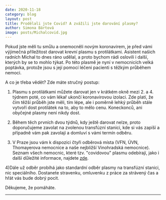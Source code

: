 ```yaml
---
date: 2020-11-18
category: blog
layout: post
title: Prodělali jste Covid? A zvážili jste darování plasmy?
author: Simona Bártová
image: posts/Michalcovid.jpg
---
```


Pokud jste měli tu smůlu a onemocněli novým koronavirem, je před vámi výjimečná příležitost darovat krevní plasmu s protilátkami. Asistent našich radních Michal to dnes ráno udělal, a proto bychom rádi oslovili i další, kterých by se to mohlo týkat. Po této plasmě je nyní v nemocnicích velká poptávka, protože jsou s její pomocí léčeni pacienti s těžkým průběhem nemoci.

A co je třeba vědět? Zde máte stručný postup:

1) Plasmu s protilátkami můžete darovat jen v krátkém okně mezi 2. a 4. týdnem poté, co vám lékař ukončí koronavirovou  izolaci. Zde platí, že čím těžší průběh jste měli, tím lépe, ale i poměrně lehký průběh stále vytvoří dost protilátek na to, aby to mělo cenu. Koneckonců, ani obyčejné plasmy není nikdy dost.

2) Během těch prvních dvou týdnů, kdy ještě darovat nelze, proto doporučujeme zavolat na zvolenou transfúzní stanici, kde si vás zapíší a případně vám pak zavolají a domluví s vámi termín odběru.

3) V Praze jsou vám k dispozici čtyři odběrová místa (VFN, ÚVN, Thomayerova nemocnice a naše nejbližší Vinohradská nemocnice). Seznam všech nemocnic, které tzv. "covidovou" plasmu odebírají, jako i další důležité informace, najdete [zde](https://koronavirus.mzcr.cz/hledame-darce-anti-covidove-rekonvalescentni-plazmy-pro-moznou-lecbu-pacientu-s-covid-19/).

4)Dále už odběr probíhá jako standardní odběr plasmy na transfúzní stanici, nic speciálního. Dostanete stravenku, omluvenku z práce za strávený čas a hřát vás bude dobrý pocit.

Děkujeme, že pomáháte.

- - -
